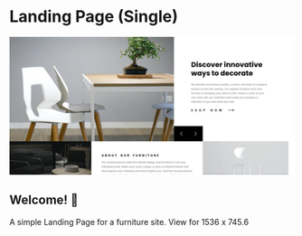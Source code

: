 # Landing Page (Single)
![Design preview for CLI Quiz Application (Choice Based)](./design/desktop-design.jpg)

## Welcome! 👋

A simple Landing Page for a furniture site. View for 1536 x 745.6